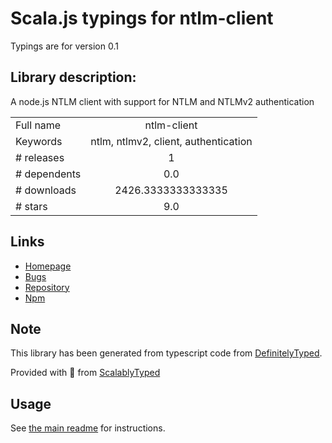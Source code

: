 
# Scala.js typings for ntlm-client

Typings are for version 0.1

## Library description:
A node.js NTLM client with support for NTLM and NTLMv2 authentication

|                    |                 |
| ------------------ | :-------------: |
| Full name          | ntlm-client |
| Keywords           | ntlm, ntlmv2, client, authentication |
| # releases         | 1 |
| # dependents       | 0.0 |
| # downloads        | 2426.3333333333335 |
| # stars            | 9.0 |

## Links
- [Homepage](https://github.com/clncln1/node-ntlm-client)
- [Bugs](https://github.com/clncln1/node-ntlm-client/issues)
- [Repository](https://github.com/clncln1/node-ntlm-client)
- [Npm](https://www.npmjs.com/package/ntlm-client)
    


## Note
This library has been generated from typescript code from [DefinitelyTyped](https://definitelytyped.org).

Provided with :purple_heart: from [ScalablyTyped](https://github.com/oyvindberg/ScalablyTyped)

## Usage
See [the main readme](../../readme.md) for instructions.


